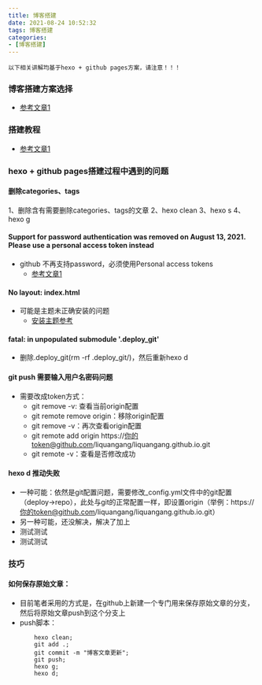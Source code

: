 ```yaml
---
title: 博客搭建
date: 2021-08-24 10:52:32
tags: 博客搭建
categories:
- [博客搭建]
---
```



```
以下相关讲解均基于hexo + github pages方案，请注意！！！
```


### 博客搭建方案选择
* [参考文章1](https://www.cnblogs.com/panchanggui/p/12483459.html)

### 搭建教程
* [参考文章1](https://zhuanlan.zhihu.com/p/26625249)

### hexo + github pages搭建过程中遇到的问题
#### 删除categories、tags
1、删除含有需要删除categories、tags的文章
2、hexo clean
3、hexo s
4、hexo g

#### Support for password authentication was removed on August 13, 2021. Please use a personal access token instead
  * github 不再支持password，必须使用Personal access tokens
    * [参考文章1](http://odcowl.com/2021/08/16/Hexo%E5%8D%9A%E5%AE%A2%EF%BC%9Agithub%E4%B8%8D%E5%86%8D%E6%94%AF%E6%8C%81%E5%AF%86%E7%A0%81%E9%AA%8C%E8%AF%81%E8%A7%A3%E5%86%B3%E6%96%B9%E6%A1%882021-8-13%E6%9B%B4%E6%96%B0/)


#### No layout: index.html
  * 可能是主题未正确安装的问题
    * [安装主题参考](https://www.haomwei.com/technology/maupassant-hexo.html)


#### fatal: in unpopulated submodule '.deploy_git'
  * 删除.deploy_git(rm -rf .deploy_git/)，然后重新hexo d

#### git push 需要输入用户名密码问题
* 需要改成token方式：
  * git remove -v: 查看当前origin配置
  * git remote remove origin：移除origin配置
  * git remove -v：再次查看origin配置
  * git remote add origin https://你的token@github.com/liquangang/liquangang.github.io.git
  * git remote -v：查看是否修改成功

#### hexo d 推动失败
* 一种可能：依然是git配置问题，需要修改_config.yml文件中的git配置（deploy->repo），此处与git的正常配置一样，即设置origin（举例：https://你的token@github.com/liquangang/liquangang.github.io.git）
* 另一种可能，还没解决，解决了加上
* 测试测试
* 测试测试


### 技巧
#### 如何保存原始文章：
* 目前笔者采用的方式是，在github上新建一个专门用来保存原始文章的分支，然后将原始文章push到这个分支上
* push脚本：
    ```
        hexo clean;
        git add .;
        git commit -m "博客文章更新";
        git push;
        hexo g;
        hexo d;
    ```
